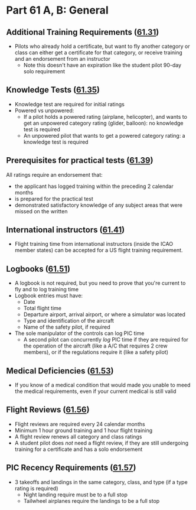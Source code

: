 # Part 61 A, B: General

## Additional Training Requirements ([61.31](/_references/14-CFR/61.31))

- Pilots who already hold a certificate, but want to fly another category or class can either get a certificate for that category, or receive training and an endorsement from an instructor
  - Note this doesn't have an expiration like the student pilot 90-day solo requirement

## Knowledge Tests ([61.35](/_references/14-CFR/61.35))

- Knowledge test are required for initial ratings
- Powered vs unpowered:
  - If a pilot holds a powered rating (airplane, helicopter), and wants to get an unpowered category rating (glider, balloon): no knowledge test is required
  - An unpowered pilot that wants to get a powered category rating: a knowledge test is required

## Prerequisites for practical tests ([61.39](/_references/14-CFR/61.39))

All ratings require an endorsement that:

- the applicant has logged training within the preceding 2 calendar months
- is prepared for the practical test
- demonstrated satisfactory knowledge of any subject areas that were missed on the written

## International instructors ([61.41](/_references/14-CFR/61.41))

- Flight training time from international instructors (inside the ICAO member states) can be accepted for a US flight training requirement.

## Logbooks ([61.51](/_references/14-CFR/61.51))

- A logbook is not required, but you need to prove that you're current to fly and to log training time
- Logbook entries must have:
  - Date
  - Total flight time
  - Departure airport, arrival airport, or where a simulator was located
  - Type and identification of the aircraft
  - Name of the safety pilot, if required
- The sole manipulator of the controls can log PIC time
  - A second pilot can concurrently _log_ PIC time if they are required for the operation of the aircraft (like a A/C that requires 2 crew members), or if the regulations require it (like a safety pilot)

## Medical Deficiencies ([61.53](/_references/14-CFR/61.53))

- If you know of a medical condition that would made you unable to meed the medical requirements, even if your current medical is still valid

## Flight Reviews ([61.56](/_references/14-CFR/61.56))

- Flight reviews are required every 24 calendar months
- Minimum 1 hour ground training and 1 hour flight training
- A flight review renews all category and class ratings
- A student pilot does _not_ need a flight review, if they are still undergoing training for a certificate and has a solo endorsement

## PIC Recency Requirements ([61.57](/_references/14-CFR/61.57))

- 3 takeoffs and landings in the same category, class, and type (if a type rating is required)
  - Night landing require must be to a full stop
  - Tailwheel airplanes require the landings to be a full stop
